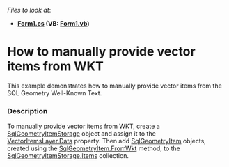 <!-- default file list -->
*Files to look at*:

* **[Form1.cs](./CS/SqlGeometryItemStorage/Form1.cs) (VB: [Form1.vb](./VB/SqlGeometryItemStorage/Form1.vb))**
<!-- default file list end -->
# How to manually provide vector items from WKT


This example demonstrates how to manually provide vector items from the SQL Geometry Well-Known Text.


<h3>Description</h3>

To manually provide vector items from WKT, create a <a href="https://documentation.devexpress.com/#WindowsForms/clsDevExpressXtraMapSqlGeometryItemStoragetopic">SqlGeometryItemStorage</a>&nbsp;object and assign it to the <a href="https://documentation.devexpress.com/#WindowsForms/DevExpressXtraMapVectorItemsLayer_Datatopic">VectorItemsLayer.Data</a>&nbsp;property. Then add <a href="https://documentation.devexpress.com/WindowsForms/clsDevExpressXtraMapSqlGeometryItemtopic.aspx">SqlGeometryItem</a>&nbsp;objects, created using the&nbsp;<a href="https://documentation.devexpress.com/#WindowsForms/DevExpressXtraMapSqlGeometryItem_FromWkttopic">SqlGeometryItem.FromWkt</a>&nbsp;method, to the <a href="https://documentation.devexpress.com/#WindowsForms/DevExpressXtraMapSqlGeometryItemStorage_Itemstopic">SqlGeometryItemStorage.Items</a>&nbsp;collection.

<br/>


